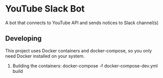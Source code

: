 # YouTube Slack Bot

A bot that connects to YouTube API and sends notices to Slack channel(s)

## Developing

This project uses Docker containers and docker-compose, so you only need Docker installed on your system.

1) Building the containers:
   docker-compose -f docker-compose-dev.yml build
   
